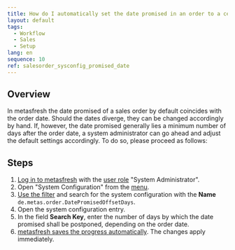 ```yaml
---
title: How do I automatically set the date promised in an order to a certain number of days after the order date?
layout: default
tags:
  - Workflow
  - Sales
  - Setup
lang: en
sequence: 10
ref: salesorder_sysconfig_promised_date
---
```


## Overview
In metasfresh the date promised of a sales order by default coincides with the order date. Should the dates diverge, they can be changed accordingly by hand. If, however, the date promised generally lies a minimum number of days after the order date, a system administrator can go ahead and adjust the default settings accordingly. To do so, please proceed as follows:

## Steps
1. [Log in to metasfresh](Login) with the [user role](NewUserRole) "System Administrator".
1. Open "System Configuration" from the [menu](Menu).
1. [Use the filter](Filtering_function) and search for the system configuration with the **Name** `de.metas.order.DatePromisedOffsetDays`.
1. Open the system configuration entry.
1. In the field **Search Key**, enter the number of days by which the date promised shall be postponed, depending on the order date.
1. [metasfresh saves the progress automatically](Saveindicator). The changes apply immediately.
